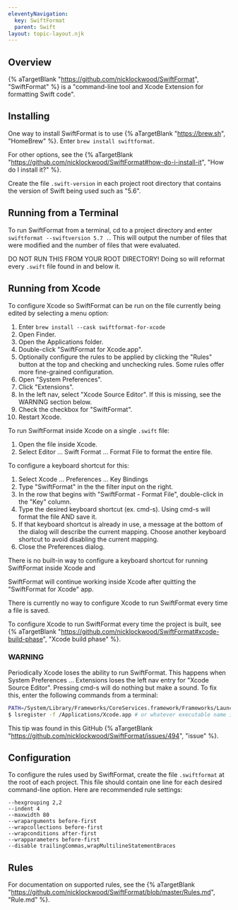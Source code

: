 ```yaml
---
eleventyNavigation:
  key: SwiftFormat
  parent: Swift
layout: topic-layout.njk
---
```


## Overview

{% aTargetBlank "https://github.com/nicklockwood/SwiftFormat", "SwiftFormat" %}
is a "command-line tool and Xcode Extension for formatting Swift code".

## Installing

One way to install SwiftFormat is to use
{% aTargetBlank "https://brew.sh", "HomeBrew" %}.
Enter `brew install swiftformat`.

For other options, see the {% aTargetBlank
"https://github.com/nicklockwood/SwiftFormat#how-do-i-install-it",
"How do I install it?" %}.

Create the file `.swift-version` in each project root directory
that contains the version of Swift being used such as "5.6".

## Running from a Terminal

To run SwiftFormat from a terminal,
cd to a project directory and enter `swiftformat --swiftversion 5.7 .`.
This will output the number of files that were modified
and the number of files that were evaluated.

DO NOT RUN THIS FROM YOUR ROOT DIRECTORY!
Doing so will reformat every `.swift` file found in and below it.

## Running from Xcode

To configure Xcode so SwiftFormat can be run on the file
currently being edited by selecting a menu option:

1. Enter `brew install --cask swiftformat-for-xcode`
1. Open Finder.
1. Open the Applications folder.
1. Double-click "SwiftFormat for Xcode.app".
1. Optionally configure the rules to be applied by clicking the
   "Rules" button at the top and checking and unchecking rules.
   Some rules offer more fine-grained configuration.
1. Open "System Preferences".
1. Click "Extensions".
1. In the left nav, select "Xcode Source Editor".
   If this is missing, see the WARNING section below.
1. Check the checkbox for "SwiftFormat".
1. Restart Xcode.

To run SwiftFormat inside Xcode on a single `.swift` file:

1. Open the file inside Xcode.
1. Select Editor ... Swift Format ... Format File to format the entire file.

To configure a keyboard shortcut for this:

1. Select Xcode ... Preferences ... Key Bindings
1. Type "SwiftFormat" in the the filter input on the right.
1. In the row that begins with "SwiftFormat - Format File",
   double-click in the "Key" column.
1. Type the desired keyboard shortcut (ex. cmd-s).
   Using cmd-s will format the file AND save it.
1. If that keyboard shortcut is already in use,
   a message at the bottom of the dialog will describe the current mapping.
   Choose another keyboard shortcut to avoid disabling the current mapping.
1. Close the Preferences dialog.

There is no built-in way to configure a keyboard shortcut
for running SwiftFormat inside Xcode and

SwiftFormat will continue working inside Xcode
after quitting the "SwiftFormat for Xcode" app.

There is currently no way to configure Xcode to run SwiftFormat
every time a file is saved.

To configure Xcode to run SwiftFormat every time the project is built, see
{% aTargetBlank "https://github.com/nicklockwood/SwiftFormat#xcode-build-phase",
"Xcode build phase" %}.

### WARNING

Periodically Xcode loses the ability to run SwiftFormat.
This happens when System Preferences ... Extensions
loses the left nav entry for "Xcode Source Editor".
Pressing cmd-s will do nothing but make a sound.
To fix this, enter the following commands from a terminal:

```bash
PATH=/System/Library/Frameworks/CoreServices.framework/Frameworks/LaunchServices.framework/Support:"$PATH"
$ lsregister -f /Applications/Xcode.app # or whatever executable name is used
```

This tip was found in this GitHub {% aTargetBlank
"https://github.com/nicklockwood/SwiftFormat/issues/494", "issue" %}.

## Configuration

To configure the rules used by SwiftFormat,
create the file `.swiftformat` at the root of each project.
This file should contain one line for each desired command-line option.
Here are recommended rule settings:

```
--hexgrouping 2,2
--indent 4
--maxwidth 80
--wraparguments before-first
--wrapcollections before-first
--wrapconditions after-first
--wrapparameters before-first
--disable trailingCommas,wrapMultilineStatementBraces
```

## Rules

For documentation on supported rules, see the {% aTargetBlank
"https://github.com/nicklockwood/SwiftFormat/blob/master/Rules.md",
"Rule.md" %}.
